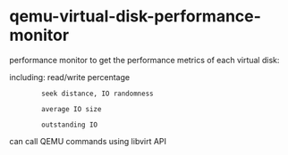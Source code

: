 # qemu-virtual-disk-performance-monitor
 performance monitor to get the performance metrics of each virtual disk:
 
 including: 
 read/write percentage
 
            seek distance, IO randomness
            
            average IO size
            
            outstanding IO

 can call QEMU commands using libvirt API
